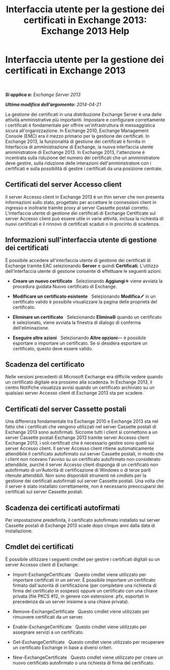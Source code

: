 ﻿---
title: 'Interfaccia utente per la gestione dei certificati in Exchange 2013: Exchange 2013 Help'
TOCTitle: Interfaccia utente per la gestione dei certificati in Exchange 2013
ms:assetid: 8975848d-07f0-4643-9eac-20aece69945f
ms:mtpsurl: https://technet.microsoft.com/it-it/library/JJ984582(v=EXCHG.150)
ms:contentKeyID: 52063084
ms.date: 05/22/2018
mtps_version: v=EXCHG.150
ms.translationtype: MT
---

# Interfaccia utente per la gestione dei certificati in Exchange 2013

 

_**Si applica a:** Exchange Server 2013_

_**Ultima modifica dell'argomento:** 2014-04-21_

La gestione dei certificati in una distribuzione Exchange Server è una delle attività amministrative più importanti. Impostare e configurare correttamente i certificati è fondamentale per offrire un'infrastruttura di messaggistica sicura all'organizzazione. In Exchange 2010, Exchange Management Console (EMC) era il mezzo primario per la gestione dei certificati. In Exchange 2013, la funzionalità di gestione dei certificati è fornita in Interfaccia di amministrazione di Exchange, la nuova interfaccia utente amministratore di Exchange 2013. In Exchange 2013, l'attenzione è incentrata sulla riduzione del numero dei certificati che un amministratore deve gestire, sulla riduzione delle interazioni dell'amministratore con i certificati e sulla possibilità di gestire i certificati da una posizione centrale.

## Certificati del server Accesso client

Il server Accesso client in Exchange 2013 è un thin server che non presenta informazioni sullo stato, progettato per accettare le connessioni client in ingresso e inoltrarle tramite proxy al server Cassette postali corretto. L'interfaccia utente di gestione dei certificati di Exchange Certificate sul server Accesso client può essere utile in varie attività, inclusa la richiesta di nuovi certificati e il rinnovo di certificati scaduti o in procinto di scadenza.

## Informazioni sull'interfaccia utente di gestione dei certificati

È possibile accedere all'interfaccia utente di gestione dei certificati di Exchange tramite EAC selezionando **Server** e quindi **Certificati**. L'utilizzo dell'interfaccia utente di gestione consente di effettuare le seguenti azioni:

  - **Creare un nuovo certificato**   Selezionando **Aggiungi**![Icona Aggiungi](images/JJ218640.c1e75329-d6d7-4073-a27d-498590bbb558(EXCHG.150).gif "Icona Aggiungi") viene avviata la procedura guidata Nuovo certificato di Exchange.

  - **Modificare un certificato esistente**   Selezionando **Modifica**![Icona Modifica](images/JJ218640.6f53ccb2-1f13-4c02-bea0-30690e6ea71d(EXCHG.150).gif "Icona Modifica") in un certificato valido è possibile visualizzare la pagina delle proprietà del certificato.

  - **Eliminare un certificato**   Selezionando **Elimina**![Icona Elimina](images/Dd979797.14f639f6-61e8-4418-bbfb-0db14de9d2f5(EXCHG.150).gif "Icona Elimina") quando un certificato è selezionato, viene avviata la finestra di dialogo di conferma dell'eliminazione.

  - **Eseguire altre azioni**   Selezionando **Altre opzioni**![Icona Ulteriori opzioni](images/JJ150550.5381819e-3b21-4873-8714-e9b956290b28(EXCHG.150).gif "Icona Ulteriori opzioni") è possibile esportare o importare un certificato. Se si desidera esportare un certificato, questo deve essere valido.

## Scadenza del certificato

Nelle versioni precedenti di Microsoft Exchange era difficile vedere quando un certificato digitale era prossimo alla scadenza. In Exchange 2013, il centro Notifiche visualizza avvisi quando un certificato archiviato su un qualsiasi server Accesso client di Exchange 2013 sta per scadere.

## Certificati del server Cassette postali

Una differenza fondamentale tra Exchange 2010 e Exchange 2013 sta nel fatto che i certificati che vengono utilizzati nel server Cassette postali di Exchange 2013 sono autofirmati. Siccome tutti i client si connettono a un server Cassette postali Exchange 2013 tramite server Accesso client Exchange 2013, i soli certificati che è necessario gestire sono quelli sui server Accesso client. Il server Accesso client ritiene automaticamente attendibile il certificato autofirmato sul server Cassette postali, in modo che i client non ricevano l'avviso su un certificato autofirmato non considerato attendibile, purché il server Accesso client disponga di un certificato non autofirmato di un'Autorità di certificazione di Windows o di terze parti ritenute attendibili. Non sono disponibili strumenti né cmdlets per la gestione dei certificati autofirmati sul server Cassette postali. Una volta che il server è stato installato correttamente, non è necessario preoccuparsi dei certificati sul server Cassette postali.

## Scadenza dei certificati autofirmati

Per impostazione predefinita, il certificato autofirmato installato sul server Cassette postali di Exchange 2013 scade dopo cinque anni dalla data di installazione.

## Cmdlet dei certificati

È possibile utilizzare i seguenti cmdlet per gestire i certificati digitali su un server Accesso client di Exchange:

  - Import-ExchangeCertificate   Questo cmdlet viene utilizzato per importare certificati in un server. È possibile importare un certificato firmato dall'autorità di certificazione (per completare una richiesta di firma del certificato in sospeso) oppure un certificato con una chiave privata (file PKCS \#12, in genere con estensione .pfx, esportati in precedenza da un server insieme a una chiave privata).

  - Remove-ExchangeCertificate   Questo cmdlet viene utilizzato per rimuovere certificati da un server.

  - Enable-ExchangeCertificate   Questo cmdlet viene utilizzato per assegnare servizi a un certificato.

  - Get-ExchangeCertificate   Questo cmdlet viene utilizzato per recuperare un certificato Exchange in base a diversi criteri.

  - New-ExchangeCertificate   Questo cmdlet viene utilizzato per creare un nuovo certificato autofirmato o una richiesta di firma del certificato.

